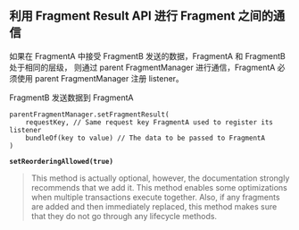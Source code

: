 ##  利用 Fragment Result API 进行 Fragment 之间的通信

如果在 FragmentA 中接受 FragmentB 发送的数据，FragmentA 和 FragmentB 处于相同的层级，
则通过 parent FragmentManager 进行通信，FragmentA 必须使用 parent FragmentManager 注册 listener。

FragmentB 发送数据到 FragmentA

```
parentFragmentManager.setFragmentResult(
    requestKey, // Same request key FragmentA used to register its listener
    bundleOf(key to value) // The data to be passed to FragmentA
)
```

**`setReorderingAllowed(true)`**

>This method is actually optional, however, the documentation strongly recommends that we add it. 
>This method enables some optimizations when multiple transactions execute together. 
>Also, if any fragments are added and then immediately replaced, 
> this method makes sure that they do not go through any lifecycle methods.